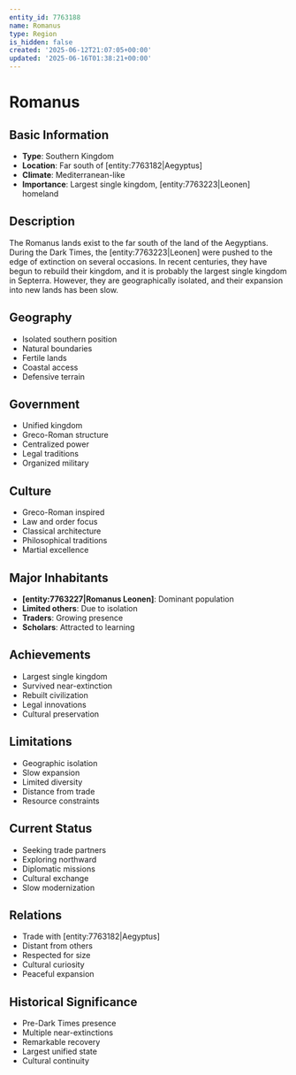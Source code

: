 ```yaml
---
entity_id: 7763188
name: Romanus
type: Region
is_hidden: false
created: '2025-06-12T21:07:05+00:00'
updated: '2025-06-16T01:38:21+00:00'
---
```


# Romanus

## Basic Information

- **Type**: Southern Kingdom
- **Location**: Far south of [entity:7763182|Aegyptus]
- **Climate**: Mediterranean-like
- **Importance**: Largest single kingdom, [entity:7763223|Leonen] homeland

## Description

The Romanus lands exist to the far south of the land of the Aegyptians. During the Dark Times, the [entity:7763223|Leonen] were pushed to the edge of extinction on several occasions. In recent centuries, they have begun to rebuild their kingdom, and it is probably the largest single kingdom in Septerra. However, they are geographically isolated, and their expansion into new lands has been slow.

## Geography

- Isolated southern position
- Natural boundaries
- Fertile lands
- Coastal access
- Defensive terrain

## Government

- Unified kingdom
- Greco-Roman structure
- Centralized power
- Legal traditions
- Organized military

## Culture

- Greco-Roman inspired
- Law and order focus
- Classical architecture
- Philosophical traditions
- Martial excellence

## Major Inhabitants

- **[entity:7763227|Romanus Leonen]**: Dominant population
- **Limited others**: Due to isolation
- **Traders**: Growing presence
- **Scholars**: Attracted to learning

## Achievements

- Largest single kingdom
- Survived near-extinction
- Rebuilt civilization
- Legal innovations
- Cultural preservation

## Limitations

- Geographic isolation
- Slow expansion
- Limited diversity
- Distance from trade
- Resource constraints

## Current Status

- Seeking trade partners
- Exploring northward
- Diplomatic missions
- Cultural exchange
- Slow modernization

## Relations

- Trade with [entity:7763182|Aegyptus]
- Distant from others
- Respected for size
- Cultural curiosity
- Peaceful expansion

## Historical Significance

- Pre-Dark Times presence
- Multiple near-extinctions
- Remarkable recovery
- Largest unified state
- Cultural continuity